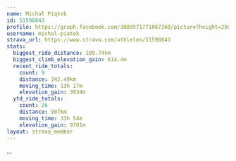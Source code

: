 ```yaml
---
name: Michał Piątek
id: 51596843
profile: https://graph.facebook.com/3089571771067360/picture?height=256&width=256
username: michal-piatek
strava_url: https://www.strava.com/athletes/51596843
stats:
  biggest_ride_distance: 109.74km
  biggest_climb_elevation_gain: 614.4m
  recent_ride_totals:
    count: 9
    distance: 342.49km
    moving_time: 13h 17m
    elevation_gain: 3934m
  ytd_ride_totals:
    count: 26
    distance: 907km
    moving_time: 33h 54m
    elevation_gain: 9701m
layout: strava_member
--- 
```

...
